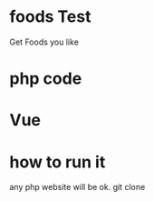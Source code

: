 # foods Test
Get Foods you like
# php code

# Vue

# how to run it
any php website will be ok. git clone